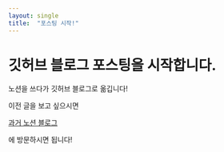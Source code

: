 ```yaml
---
layout: single
title:  "포스팅 시작!"
---
```


# 깃허브 블로그 포스팅을 시작합니다.

노션을 쓰다가 깃허브 블로그로 옮깁니다!

이전 글을 보고 싶으시면

[과거 노션 블로그](https://www.notion.so/dafb5e3920284b6eba6d518fda792797)

에 방문하시면 됩니다!
